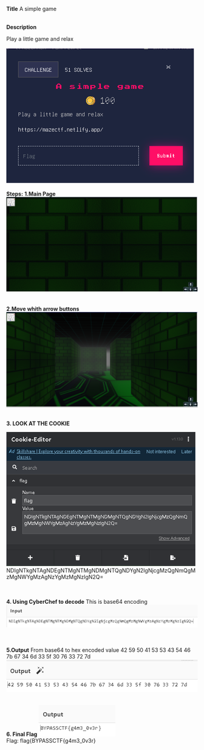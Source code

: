 **Title**
A simple game
<br><br>

**Description**

Play a little game and relax
<br><br>
![ScreenShot](https://github.com/vikasrai11/CTF_Writeups/blob/66738890b34687bd105cebfef5237f3c8d224074/Web/Game/images/1.png)
<br><br>
**Steps:**
**1.Main Page**
![ScreenShot](https://github.com/vikasrai11/CTF_Writeups/blob/66738890b34687bd105cebfef5237f3c8d224074/Web/Game/images/2.png)
<br>
<br><br>
**2.Move whith arrow buttons**
![ScreenShot](https://github.com/vikasrai11/CTF_Writeups/blob/66738890b34687bd105cebfef5237f3c8d224074/Web/Game/images/3.png)
<br><br>

**3. LOOK AT THE COOKIE**

![ScreenShot](https://github.com/vikasrai11/CTF_Writeups/blob/66738890b34687bd105cebfef5237f3c8d224074/Web/Game/images/4.png)
NDIgNTkgNTAgNDEgNTMgNTMgNDMgNTQgNDYgN2IgNjcgMzQgNmQgMzMgNWYgMzAgNzYgMzMgNzIgN2Q=

<br><br>
**4. Using CyberChef to decode**
This is base64 encoding
![ScreenShot](https://github.com/vikasrai11/CTF_Writeups/blob/66738890b34687bd105cebfef5237f3c8d224074/Web/Game/images/5.png)

<br><br>
**5.Output**
From base64 to hex encoded value
42 59 50 41 53 53 43 54 46 7b 67 34 6d 33 5f 30 76 33 72 7d
![ScreenShot](https://github.com/vikasrai11/CTF_Writeups/blob/66738890b34687bd105cebfef5237f3c8d224074/Web/Game/images/6.png)
<br><br>

**6. Final Flag**
![ScreenShot](https://github.com/vikasrai11/CTF_Writeups/blob/66738890b34687bd105cebfef5237f3c8d224074/Web/Game/images/7.png)
<br>
Flag: flag{BYPASSCTF{g4m3_0v3r}
